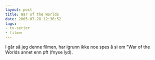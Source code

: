 ```yaml
---
layout: post
title: War of the Worlds
date: 2005-07-28 12:36:52
tags: 
- tv-serier
- filmer
---
```

I går så jeg denne filmen, har igrunn ikke noe spes å si om "War of the Worlds annet enn pft (fnyse lyd).
